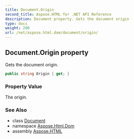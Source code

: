 ```yaml
---
title: Document.Origin
second_title: Aspose.HTML for .NET API Reference
description: Document property. Gets the document origin
type: docs
weight: 200
url: /net/aspose.html.dom/document/origin/
---
```

## Document.Origin property

Gets the document origin.

```csharp
public string Origin { get; }
```

### Property Value

The origin.

### See Also

* class [Document](../)
* namespace [Aspose.Html.Dom](../../../aspose.html.dom/)
* assembly [Aspose.HTML](../../../)
